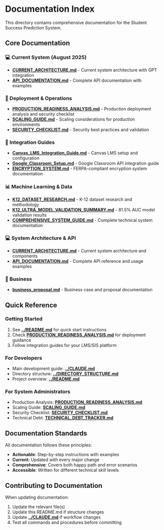 # Documentation Index

This directory contains comprehensive documentation for the Student Success Prediction System.

## Core Documentation

### 💻 Current System (August 2025)
- **[CURRENT_ARCHITECTURE.md](CURRENT_ARCHITECTURE.md)** - Current system architecture with GPT integration
- **[API_DOCUMENTATION.md](API_DOCUMENTATION.md)** - Complete API documentation with examples

### 🚀 Deployment & Operations
- **[PRODUCTION_READINESS_ANALYSIS.md](PRODUCTION_READINESS_ANALYSIS.md)** - Production deployment analysis and security checklist
- **[SCALING_GUIDE.md](SCALING_GUIDE.md)** - Scaling considerations for production environments
- **[SECURITY_CHECKLIST.md](SECURITY_CHECKLIST.md)** - Security best practices and validation

### 🔗 Integration Guides  
- **[Canvas_LMS_Integration_Guide.md](Canvas_LMS_Integration_Guide.md)** - Canvas LMS setup and configuration
- **[Google_Classroom_Setup.md](Google_Classroom_Setup.md)** - Google Classroom API integration guide
- **[ENCRYPTION_SYSTEM.md](ENCRYPTION_SYSTEM.md)** - FERPA-compliant encryption system documentation

### 📊 Machine Learning & Data
- **[K12_DATASET_RESEARCH.md](K12_DATASET_RESEARCH.md)** - K-12 dataset research and methodology
- **[K12_ULTRA_MODEL_VALIDATION_SUMMARY.md](K12_ULTRA_MODEL_VALIDATION_SUMMARY.md)** - 81.5% AUC model validation results
- **[COMPREHENSIVE_SYSTEM_GUIDE.md](COMPREHENSIVE_SYSTEM_GUIDE.md)** - Complete technical system documentation

### 💻 System Architecture & API
- **[CURRENT_ARCHITECTURE.md](CURRENT_ARCHITECTURE.md)** - Current system architecture and components
- **[API_DOCUMENTATION.md](API_DOCUMENTATION.md)** - Complete API reference and usage examples

### 💼 Business
- **[business_proposal.md](business_proposal.md)** - Business case and proposal documentation

## Quick Reference

### Getting Started
1. See **[../README.md](../README.md)** for quick start instructions
2. Check **[PRODUCTION_READINESS_ANALYSIS.md](PRODUCTION_READINESS_ANALYSIS.md)** for deployment guidance
3. Follow integration guides for your LMS/SIS platform

### For Developers
- Main development guide: **[../CLAUDE.md](../CLAUDE.md)**
- Directory structure: **[../DIRECTORY_STRUCTURE.md](../DIRECTORY_STRUCTURE.md)**
- Project overview: **[../README.md](../README.md)**

### For System Administrators
- Production Analysis: **[PRODUCTION_READINESS_ANALYSIS.md](PRODUCTION_READINESS_ANALYSIS.md)**
- Scaling Guide: **[SCALING_GUIDE.md](SCALING_GUIDE.md)** 
- Security Checklist: **[SECURITY_CHECKLIST.md](SECURITY_CHECKLIST.md)**
- Technical Debt: **[TECHNICAL_DEBT_TRACKER.md](TECHNICAL_DEBT_TRACKER.md)**

## Documentation Standards

All documentation follows these principles:
- **Actionable**: Step-by-step instructions with examples
- **Current**: Updated with every major change
- **Comprehensive**: Covers both happy path and error scenarios
- **Accessible**: Written for different technical skill levels

## Contributing to Documentation

When updating documentation:
1. Update the relevant file(s)
2. Update this README.md if structure changes
3. Update **[../CLAUDE.md](../CLAUDE.md)** if workflow changes
4. Test all commands and procedures before committing